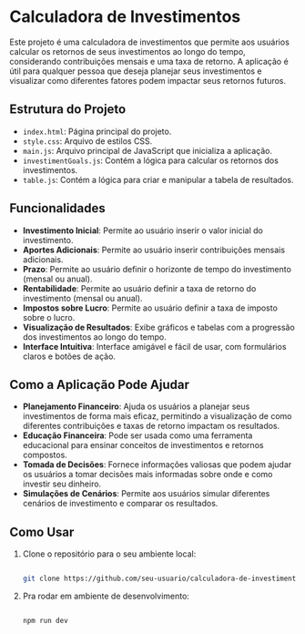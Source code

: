 ﻿# Calculadora de Investimentos

Este projeto é uma calculadora de investimentos que permite aos usuários calcular os retornos de seus investimentos ao longo do tempo, considerando contribuições mensais e uma taxa de retorno. A aplicação é útil para qualquer pessoa que deseja planejar seus investimentos e visualizar como diferentes fatores podem impactar seus retornos futuros.

## Estrutura do Projeto

- `index.html`: Página principal do projeto.
- `style.css`: Arquivo de estilos CSS.
- `main.js`: Arquivo principal de JavaScript que inicializa a aplicação.
- `investimentGoals.js`: Contém a lógica para calcular os retornos dos investimentos.
- `table.js`: Contém a lógica para criar e manipular a tabela de resultados.

## Funcionalidades

- **Investimento Inicial**: Permite ao usuário inserir o valor inicial do investimento.
- **Aportes Adicionais**: Permite ao usuário inserir contribuições mensais adicionais.
- **Prazo**: Permite ao usuário definir o horizonte de tempo do investimento (mensal ou anual).
- **Rentabilidade**: Permite ao usuário definir a taxa de retorno do investimento (mensal ou anual).
- **Impostos sobre Lucro**: Permite ao usuário definir a taxa de imposto sobre o lucro.
- **Visualização de Resultados**: Exibe gráficos e tabelas com a progressão dos investimentos ao longo do tempo.
- **Interface Intuitiva**: Interface amigável e fácil de usar, com formulários claros e botões de ação.

## Como a Aplicação Pode Ajudar

- **Planejamento Financeiro**: Ajuda os usuários a planejar seus investimentos de forma mais eficaz, permitindo a visualização de como diferentes contribuições e taxas de retorno impactam os resultados.
- **Educação Financeira**: Pode ser usada como uma ferramenta educacional para ensinar conceitos de investimentos e retornos compostos.
- **Tomada de Decisões**: Fornece informações valiosas que podem ajudar os usuários a tomar decisões mais informadas sobre onde e como investir seu dinheiro.
- **Simulações de Cenários**: Permite aos usuários simular diferentes cenários de investimento e comparar os resultados.

## Como Usar

1. Clone o repositório para o seu ambiente local:
   ```bash

   git clone https://github.com/seu-usuario/calculadora-de-investimentos.git

2. Pra rodar em ambiente de desenvolvimento:
   ```bash

   npm run dev
